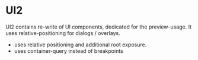 # UI2

UI2 contains re-write of UI components, dedicated for the preview-usage. It uses relative-positioning for dialogs / overlays.

- uses relative positioning and additional root exposure.
- uses container-query instead of breakpoints
